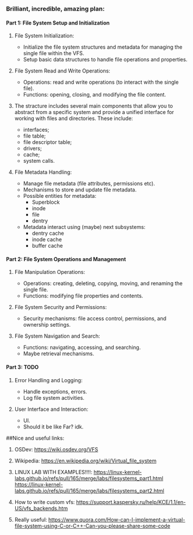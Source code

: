 
### Brilliant, incredible, amazing plan:

#### Part 1: File System Setup and Initialization
1. File System Initialization:
    - Initialize the file system structures and metadata for managing the single file within the VFS.
    - Setup basic data structures to handle file operations and properties.

2. File System Read and Write Operations:
    - Operations: read and write operations (to interact with the single file).
    - Functions: opening, closing, and modifying the file content.

3. The stracture includes several main components that allow you to abstract from a specific system and provide a unified interface for working with files and directories. These include:
    - interfaces;
    - file table;
    - file descriptor table;
    - drivers;
    - cache;
    - system calls.

3. File Metadata Handling:
    - Manage file metadata  (file attributes, permissions etc).
    - Mechanisms to store and update file metadata.
    - Possible entities for metadata:
        - Superblock
        - inode
        - file
        - dentry
    - Metadata interact using (maybe) next subsystems: 
        - dentry cache
        - inode cache
        - buffer cache


#### Part 2: File System Operations and Management
1. File Manipulation Operations:
    - Operations: creating, deleting, copying, moving, and renaming the single file.
    - Functions: modifying file properties and contents.

2. File System Security and Permissions:
    - Security mechanisms: file access control, permissions, and ownership settings.

3. File System Navigation and Search:
    - Functions: navigating, accessing, and searching.
    - Maybe retrieval mechanisms.

#### Part 3: TODO
1. Error Handling and Logging:
    - Handle exceptions, errors.
    - Log file system activities.

2. User Interface and Interaction:
    - UI.
    - Should it be like Far? idk.


##Nice and useful links:
1. OSDev:
https://wiki.osdev.org/VFS

2. Wikipedia: 
https://en.wikipedia.org/wiki/Virtual_file_system

3. LINUX LAB WITH EXAMPLES!!!!:
https://linux-kernel-labs.github.io/refs/pull/165/merge/labs/filesystems_part1.html
https://linux-kernel-labs.github.io/refs/pull/165/merge/labs/filesystems_part2.html

4. How to write custom vfs:
https://support.kaspersky.ru/help/KCE/1.1/en-US/vfs_backends.htm

5. Really useful: 
https://www.quora.com/How-can-I-implement-a-virtual-file-system-using-C-or-C++-Can-you-please-share-some-code
